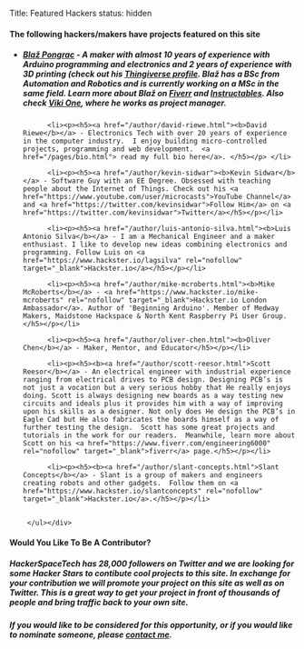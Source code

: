 Title: Featured Hackers
status: hidden

<div class="jumbotron">
<div class="container-fluid">

  <div class="panel panel-default panel-primary">
    <div class="panel-heading"><h4>The following hackers/makers have projects featured on this site</h4></div>
    <div class="panel-body">
    <ul>
          <li><p><h5><a href="/author/blaz-pongrac.html"><b>Blaž Pongrac</b></a> - A maker with almost 10 years of experience with Arduino programming and electronics and 2 years of experience with 3D printing (check out his <a href="http://www.thingiverse.com/vonPongrac/about" rel="nofollow" target="_blank">Thingiverse profile</a>. Blaž has a BSc from Automation and Robotics and is currently working on a MSc in the same field. Learn more about Blaž on <a href="https://www.fiverr.com/robosap" target="_blank">Fiverr</a> and <a href="http://www.instructables.com/member/vonPongrac" rel="nofollow" target="_blank">Instructables</a>. Also check <a href="https://www.facebook.com/vikitherobot" rel="nofollow" target="_blank">Viki One</a>, where he works as project manager.</h5></p></li>
          
          <li><p><h5><a href="/author/david-riewe.html"><b>David Riewe</b></a> - Electronics Tech with over 20 years of experience in the computer industry.  I enjoy building micro-controlled projects, programming and web development.  <a href="/pages/bio.html"> read my full bio here</a>. </h5></p> </li>
          
          <li><p><h5><a href="/author/kevin-sidwar"><b>Kevin Sidwar</b></a> - Software Guy with an EE Degree. Obsessed with teaching people about the Internet of Things. Check out his <a href="https://www.youtube.com/user/microcasts">YouTube Channel</a> and <a href="https://twitter.com/kevinsidwar">Follow Him</a> on <a href="https://twitter.com/kevinsidwar">Twitter</a></h5></p></li>
          
          <li><p><h5><a href="/author/luis-antonio-silva.html"><b>Luis Antonio Silva</b></a> - I am a Mechanical Engineer and a maker enthusiast. I like to develop new ideas combining electronics and programming. Follow Luis on <a href="https://www.hackster.io/lagsilva" rel="nofollow" target="_blank">Hackster.io</a></h5></p></li>
          
          <li><p><h5><a href="/author/mike-mcroberts.html"><b>Mike McRoberts</b></a> - <a href="https://www.hackster.io/mike-mcroberts" rel="nofollow" target="_blank">Hackster.io London Ambassador</a>. Author of 'Beginning Arduino'. Member of Medway Makers, Maidstone Hackspace & North Kent Raspberry Pi User Group.</h5></p></li>
          
          <li><p><h5><a href="/author/oliver-chen.html"><b>Oliver Chen</b></a> - Maker, Mentor, and Educator</h5></p></li>
          
          <li><p><h5><b><a href="/author/scott-reesor.html">Scott Reesor</b></a> - An electrical engineer with industrial experience ranging from electrical drives to PCB design. Designing PCB’s is not just a vocation but a very serious hobby that He really enjoys doing. Scott is always designing new boards as a way testing new circuits and ideals plus it provides him with a way of improving upon his skills as a designer. Not only does He design the PCB’s in Eagle Cad but He also fabricates the boards himself as a way of further testing the design.  Scott has some great projects and tutorials in the work for our readers.  Meanwhile, learn more about Scott on his <a href="https://www.fiverr.com/engineering6000" rel="nofollow" target="_blank">fiverr</a> page.</h5></p></li>
          
          <li><p><h5><b><a href="/author/slant-concepts.html">Slant Concepts</b></a> - Slant is a group of makers and engineers creating robots and other gadgets.  Follow them on <a href="https://www.hackster.io/slantconcepts" rel="nofollow" target="_blank">Hackster.io</a>.</h5></p></li>
          

     </ul></div>
  </div>

  <div class="panel panel-default panel-primary">
    <div class="panel-heading"><h4>Would You Like To Be A Contributor?</h4></div>
    <div class="panel-body">
    <p><h5>HackerSpaceTech has 28,000 followers on Twitter and we are looking for some Hacker Stars to contibute cool projects to this site.  In exchange for your contribution we will promote your project on this site as well as on Twitter. This is a great way to get your project in front of thousands of people and bring traffic back to your own site.</h5></p>
    <p><h5>If you would like to be considered for this opportunity, or if you would like to nominate someone, please <a href="/pages/contact.html">contact me</a>.</h5></p>

     
  </div>
</div>
